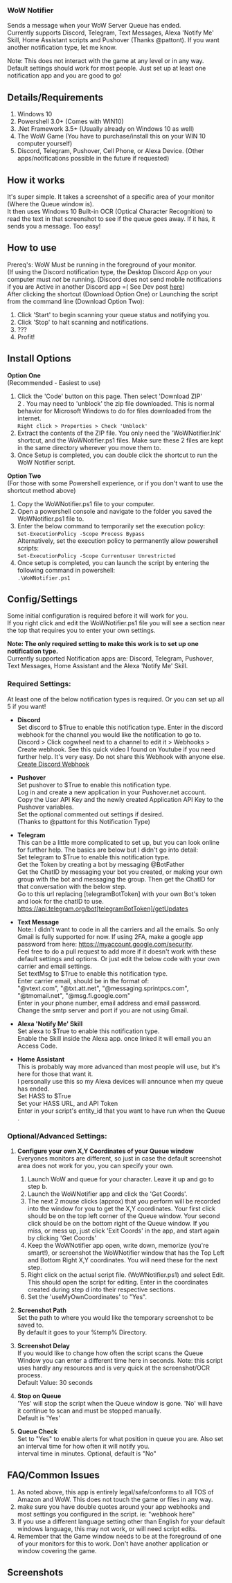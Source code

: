 ### WoW Notifier
Sends a message when your WoW Server Queue has ended.  
Currently supports Discord, Telegram, Text Messages, Alexa 'Notify Me' Skill, Home Assistant scripts and Pushover (Thanks @pattont). If you want another notification type, let me know.    
  
Note: This does not interact with the game at any level or in any way.  
Default settings should work for most people. Just set up at least one notification app and you are good to go!  

## Details/Requirements
1. Windows 10
2. Powershell 3.0+ (Comes with WIN10)
3. .Net Framework 3.5+ (Usually already on Windows 10 as well)
4. The WoW Game (You have to purchase/install this on your WIN 10 computer yourself)
5. Discord, Telegram, Pushover, Cell Phone, or Alexa Device. (Other apps/notifications possible in the future if requested)  

## How it works
It's super simple. It takes a screenshot of a specific area of your monitor (Where the Queue window is).  
It then uses Windows 10 Built-in OCR (Optical Character Recognition) to read the text in that screenshot to see if the queue goes away. If it has, it sends you a message. Too easy!

## How to use  
Prereq's: WoW Must be running in the foreground of your monitor.  
(If using the Discord notification type, the Desktop Discord App on your computer must *not* be running. (Discord does not send mobile notifications if you are Active in another Discord app =( See Dev post [here](https://twitter.com/discordapp/status/720723876934582272))  
After clicking the shortcut (Download Option One) or Launching the script from the command line (Download Option Two):  

1. Click 'Start' to begin scanning your queue status and notifying you.
2. Click 'Stop' to halt scanning and notifications.
3. ???
4. Profit!  
  
## Install Options  

**Option One**  
 (Recommended - Easiest to use)

1. Click the 'Code' button on this page. Then select 'Download ZIP'  
2 . You may need to 'unblock' the zip file downloaded. This is normal behavior for Microsoft Windows to do for files downloaded from the internet.  
`Right click > Properties > Check 'Unblock'`
3. Extract the contents of the ZIP file. You only need the 'WoWNotifier.lnk' shortcut, and the WoWNotifier.ps1 files. Make sure these 2 files are kept in the same directory wherever you move them to.  
4. Once Setup is completed, you can double click the shortcut to run the WoW Notifier script.  

**Option Two**  
(For those with some Powershell experience, or if you don't want to use the shortcut method above)
1. Copy the WoWNotifier.ps1 file to your computer.
2. Open a powershell console and navigate to the folder you saved the WoWNotifier.ps1 file to.
3. Enter the below command to temporarily set the execution policy:  
`Set-ExecutionPolicy -Scope Process Bypass`  
Alternatively, set the execution policy to permanently allow powershell scripts:  
`Set-ExecutionPolicy -Scope Currentuser Unrestricted`  
4. Once setup is completed, you can launch the script by entering the following command in powershell:  
`.\WoWNotifier.ps1`  

## Config/Settings  
Some initial configuration is required before it will work for you.  
If you right click and edit the WoWNotifier.ps1 file you will see a section near the top that requires you to enter your own settings.

**Note: The only required setting to make this work is to set up one notification type.**  
Currently supported Notification apps are: Discord, Telegram, Pushover, Text Messages, Home Assistant and the Alexa 'Notify Me' Skill.  

### Required Settings:  
At least one of the below notification types is required. Or you can set up all 5 if you want!  

* **Discord**  
Set discord to $True to enable this notification type.
Enter in the discord webhook for the channel you would like the notification to go to.  
Discord > Click cogwheel next to a channel to edit it > Webhooks > Create webhook.
See this quick video I found on Youtube if you need further help. It's very easy. Do not share this Webhook with anyone else.  
[Create Discord Webhook](https://www.youtube.com/watch?v=zxi926qhP7w)  

* **Pushover**  
Set pushover to $True to enable this notification type.  
Log in and create a new application in your Pushover.net account.  
Copy the User API Key and the newly created Application API Key to the Pushover variables.  
Set the optional commented out settings if desired.  
(Thanks to @pattont for this Notification Type)    

* **Telegram**  
This can be a little more complicated to set up, but you can look online for further help. The basics are below but I didn't go into detail:  
Set telegram to $True to enable this notification type.  
Get the Token by creating a bot by messaging @BotFather  
Get the ChatID by messaging your bot you created, or making your own group with the bot and messaging the group. Then get the ChatID for that conversation with the below step.  
Go to this url replacing [telegramBotToken] with your own Bot's token and look for the chatID to use. 
https://api.telegram.org/bot[telegramBotToken]/getUpdates

* **Text Message**  
Note: I didn't want to code in all the carriers and all the emails. So only Gmail is fully supported for now. If using 2FA, make a google app password from here: https://myaccount.google.com/security.  
Feel free to do a pull request to add more if it doesn't work with these default settings and options. Or just edit the below code with your own carrier and email settings.  
Set textMsg to $True  to enable this notification type.  
Enter carrier email, should be in the format of:  
"@vtext.com", "@txt.att.net", "@messaging.sprintpcs.com", "@tmomail.net", "@msg.fi.google.com"  
Enter in your phone number, email address and email password.  
Change the smtp server and port if you are not using Gmail.  

* **Alexa 'Notify Me' Skill**  
Set alexa to $True to enable this notification type.  
Enable the Skill inside the Alexa app. once linked it will email you an Access Code.  

* **Home Assistant**  
This is probably way more advanced than most people will use, but it's here for those that want it.  
I personally use this so my Alexa devices will announce when my queue has ended.  
Set HASS to $True  
Set your HASS URL, and API Token  
Enter in your script's entity_id that you want to have run when the Queue .

### Optional/Advanced Settings:  

1. **Configure your own X,Y Coordinates of your Queue window**      
Everyones monitors are different, so just in case the default screenshot area does not work for you, you can specify your own. 

    1. Launch WoW and queue for your character. Leave it up and go to step b.  
    1. Launch the WoWNotifier app and click the 'Get Coords'.  
    1. The next 2 mouse clicks (approx) that you perform will be recorded into the window for you to get the X,Y coordinates.
Your first click should be on the top left corner of the Queue window. Your second click should be on the bottom right of the Queue window. If you miss, or mess up, just click 'Exit Coords' in the app, and start again by clicking 'Get Coords'
    1. Keep the WoWNotifier app open, write down, memorize (you're smart!), or screenshot the WoWNotifier window that has the Top Left and Bottom Right X,Y coordinates. You will need these for the next step.  
    1. Right click on the actual script file. (WoWNotifier.ps1) and select Edit. This should open the script for editing. Enter in the coordinates created during step d into their respective sections.  
    1. Set the 'useMyOwnCoordinates' to "Yes".

2. **Screenshot Path**  
Set the path to where you would like the temporary screenshot to be saved to.  
By default it goes to your %temp% Directory.  

3. **Screenshot Delay**  
If you would like to change how often the script scans the Queue Window you can enter a different time here in seconds.
Note: this script uses hardly any resources and is very quick at the screenshot/OCR process.   
Default Value: 30 seconds  
  
4. **Stop on Queue**  
'Yes' will stop the script when the Queue window is gone. 'No' will have it continue to scan and must be stopped manually.  
Default is 'Yes'  
  
5. **Queue Check**  
Set to "Yes" to enable alerts for what position in queue you are. Also set an interval time for how often it will notify you.  
interval time in minutes. Optional, default is "No"   
  
## FAQ/Common Issues  
1. As noted above, this app is entirely legal/safe/conforms to all TOS of Amazon and WoW. This does not touch the game or files in any way.  
2. make sure you have double quotes around your app webhooks and most settings you configured in the script. ie: "webhook here"  
3. If you use a different language setting other than English for your default windows language, this may not work, or will need script edits.  
4. Remember that the Game window needs to be at the foreground of one of your monitors for this to work. Don't have another application or window covering the game.  

## Screenshots  
